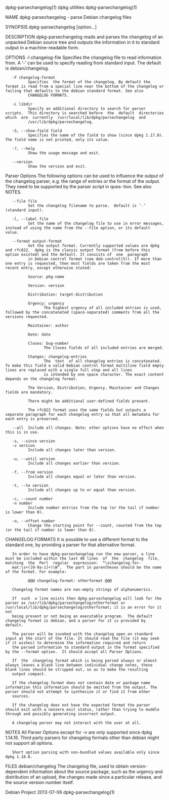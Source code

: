 dpkg-parsechangelog(1)                                                                        dpkg utilities                                                                       dpkg-parsechangelog(1)

NAME
       dpkg-parsechangelog - parse Debian changelog files

SYNOPSIS
       dpkg-parsechangelog [option...]

DESCRIPTION
       dpkg-parsechangelog reads and parses the changelog of an unpacked Debian source tree and outputs the information in it to standard output in a machine-readable form.

OPTIONS
       -l changelog-file
              Specifies the changelog file to read information from.  A ‘-’ can be used to specify reading from standard input.  The default is debian/changelog.

       -F changelog-format
              Specifies  the format of the changelog. By default the format is read from a special line near the bottom of the changelog or failing that defaults to the debian standard format. See also
              CHANGELOG FORMATS.

       -L libdir
              Specify an additional directory to search for parser scripts.  This directory is searched before  the  default  directories  which  are  currently  /usr/local/lib/dpkg/parsechangelog  and
              /usr/lib/dpkg/parsechangelog.

       -S, --show-field field
              Specifies the name of the field to show (since dpkg 1.17.0).  The field name is not printed, only its value.

       -?, --help
              Show the usage message and exit.

       --version
              Show the version and exit.

   Parser Options
       The  following options can be used to influence the output of the changelog parser, e.g. the range of entries or the format of the output. They need to be supported by the parser script in ques‐
       tion. See also NOTES.

       --file file
              Set the changelog filename to parse.  Default is ‘-’ (standard input).

       -l, --label file
              Set the name of the changelog file to use in error messages, instead of using the name from the --file option, or its default value.

       --format output-format
              Set the output format. Currently supported values are dpkg and rfc822.  dpkg is the classic output format (from before this option existed) and the default. It consists of  one  paragraph
              in Debian control format (see deb-control(5)). If more than one entry is requested, then most fields are taken from the most recent entry, except otherwise stated:

              Source: pkg-name

              Version: version

              Distribution: target-distribution

              Urgency: urgency
                     The highest urgency of all included entries is used, followed by the concatenated (space-separated) comments from all the versions requested.

              Maintainer: author

              Date: date

              Closes: bug-number
                     The Closes fields of all included entries are merged.

              Changes: changelog-entries
                     The  text  of all changelog entries is concatenated. To make this field a valid Debian control format multiline field empty lines are replaced with a single full stop and all lines
                     is intended by one space character. The exact content depends on the changelog format.

              The Version, Distribution, Urgency, Maintainer and Changes fields are mandatory.

              There might be additional user-defined fields present.

              The rfc822 format uses the same fields but outputs a separate paragraph for each changelog entry so that all metadata for each entry is preserved.

       --all  Include all changes. Note: other options have no effect when this is in use.

       -s, --since version
       -v version
              Include all changes later than version.

       -u, --until version
              Include all changes earlier than version.

       -f, --from version
              Include all changes equal or later than version.

       -t, --to version
              Include all changes up to or equal than version.

       -c, --count number
       -n number
              Include number entries from the top (or the tail if number is lower than 0).

       -o, --offset number
              Change the starting point for --count, counted from the top (or the tail if number is lower than 0).

CHANGELOG FORMATS
       It is possible to use a different format to the standard one, by providing a parser for that alternative format.

       In order to have dpkg-parsechangelog run the new parser, a line must be included within the last 40 lines  of  the  changelog  file,  matching  the  Perl  regular  expression:  “\schangelog-for‐
       mat:\s+([0-9a-z]+)\W”.  The part in parentheses should be the name of the format. For example:

              @@@ changelog-format: otherformat @@@

       Changelog format names are non-empty strings of alphanumerics.

       If  such  a line exists then dpkg-parsechangelog will look for the parser as /usr/lib/dpkg/parsechangelog/otherformat or /usr/local/lib/dpkg/parsechangelog/otherformat; it is an error for it not
       being present or not being an executable program.  The default changelog format is debian, and a parser for it is provided by default.

       The parser will be invoked with the changelog open on standard input at the start of the file. It should read the file (it may seek if it wishes) to determine the information required and return
       the parsed information to standard output in the format specified by the --format option.  It should accept all Parser Options.

       If  the  changelog format which is being parsed always or almost always leaves a blank line between individual change notes, these blank lines should be stripped out, so as to make the resulting
       output compact.

       If the changelog format does not contain date or package name information this information should be omitted from the output. The parser should not attempt to synthesize it or find it from other
       sources.

       If the changelog does not have the expected format the parser should exit with a nonzero exit status, rather than trying to muddle through and possibly generating incorrect output.

       A changelog parser may not interact with the user at all.

NOTES
       All Parser Options except for -v are only supported since dpkg 1.14.16. Third party parsers for changelog formats other than debian might not support all options.

       Short option parsing with non-bundled values available only since dpkg 1.18.0.

FILES
       debian/changelog
              The  changelog file, used to obtain version-dependent information about the source package, such as the urgency and distribution of an upload, the changes made since a particular release,
              and the source version number itself.

Debian Project                                                                                  2013-07-06                                                                         dpkg-parsechangelog(1)
